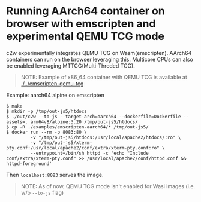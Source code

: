 # Running AArch64 container on browser with emscripten and experimental QEMU TCG mode

c2w experimentally integrates QEMU TCG on Wasm(emscripten).
AArch64 containers can run on the browser leveraging this.
Multicore CPUs can also be enabled leveraging MTTCG(Multi-Threded TCG).

> NOTE: Example of x86_64 container with QEMU TCG is available at [./../emscripten-qemu-tcg](./../emscripten-qemu-tcg)

Example: aarch64 alpine on emscripten

```
$ make
$ mkdir -p /tmp/out-js5/htdocs
$ ./out/c2w --to-js --target-arch=aarch64 --dockerfile=Dockerfile --assets=. arm64v8/alpine:3.20 /tmp/out-js5/htdocs/
$ cp -R ./examples/emscripten-aarch64/* /tmp/out-js5/
$ docker run --rm -p 8083:80 \
         -v "/tmp/out-js5/htdocs:/usr/local/apache2/htdocs/:ro" \
         -v "/tmp/out-js5/xterm-pty.conf:/usr/local/apache2/conf/extra/xterm-pty.conf:ro" \
         --entrypoint=/bin/sh httpd -c 'echo "Include conf/extra/xterm-pty.conf" >> /usr/local/apache2/conf/httpd.conf && httpd-foreground'
```

Then `localhost:8083` serves the image.

> NOTE: As of now, QEMU TCG mode isn't enabled for Wasi images (i.e. w/o `--to-js` flag)
